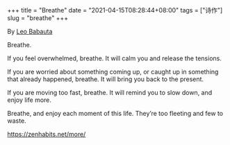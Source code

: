 +++
title = "Breathe"
date = "2021-04-15T08:28:44+08:00"
tags = ["诗作"]
slug = "breathe"
+++

By [Leo Babauta](http://leobabauta.com)

Breathe.

If you feel overwhelmed, breathe. It will calm you and release the tensions.

If you are worried about something coming up, or caught up in something that already happened, breathe. It will bring you back to the present.

If you are moving too fast, breathe. It will remind you to slow down, and enjoy life more.

Breathe, and enjoy each moment of this life. They’re too fleeting and few to waste.

<https://zenhabits.net/more/>

